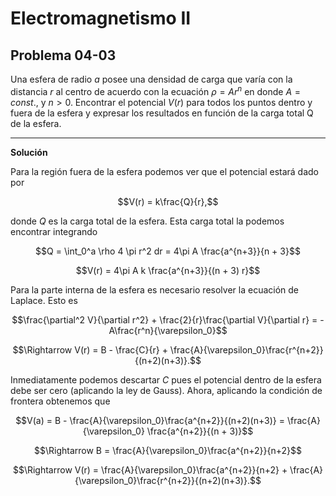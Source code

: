 # Electromagnetismo II
## Problema 04-03

Una esfera de radio $a$ posee una densidad de carga que varía con la distancia
$r$ al centro de acuerdo con la ecuación $\rho = Ar^n$ en donde $A = const.$,
y $n > 0$. Encontrar el potencial $V(r)$ para todos los puntos dentro y fuera
de la esfera y expresar los resultados en función de la carga total Q de la
esfera.

---

**Solución**

Para la región fuera de la esfera podemos ver que el potencial estará dado por

```math
V(r) = k\frac{Q}{r},
```

donde $`Q`$ es la carga total de la esfera. Esta carga total la podemos encontrar
integrando

```math
Q = \int_0^a \rho 4 \pi r^2 dr 
  = 4\pi A \frac{a^{n+3}}{n + 3}
```

```math
V(r)  = 4\pi A k \frac{a^{n+3}}{(n + 3) r}
```

Para la parte interna de la esfera es necesario resolver la ecuación de Laplace.
Esto es

```math
\frac{\partial^2 V}{\partial r^2}
+ \frac{2}{r}\frac{\partial V}{\partial r}
= -A\frac{r^n}{\varepsilon_0}
```

```math
\Rightarrow
V(r) = B - \frac{C}{r} + \frac{A}{\varepsilon_0}\frac{r^{n+2}}{(n+2)(n+3)}.
```

Inmediatamente podemos descartar $`C`$ pues el potencial dentro de la esfera debe
ser cero (aplicando la ley de Gauss).
Ahora, aplicando la condición de frontera obtenemos que

```math
V(a) = B - \frac{A}{\varepsilon_0}\frac{a^{n+2}}{(n+2)(n+3)}
     = \frac{A}{\varepsilon_0}  \frac{a^{n+2}}{(n + 3)}
```
```math
\Rightarrow 
B = \frac{A}{\varepsilon_0}\frac{a^{n+2}}{n+2}
```

```math
\Rightarrow
V(r) = \frac{A}{\varepsilon_0}\frac{a^{n+2}}{n+2} + \frac{A}{\varepsilon_0}\frac{r^{n+2}}{(n+2)(n+3)}.
```

